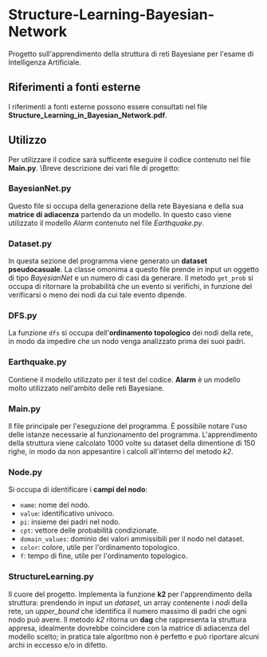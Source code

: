 # Structure-Learning-Bayesian-Network
Progetto sull'apprendimento della struttura di reti Bayesiane per l'esame di Intelligenza Artificiale.

## Riferimenti a fonti esterne
I riferimenti a fonti esterne possono essere consultati nel file **Structure_Learning_in_Bayesian_Network.pdf**.

## Utilizzo
Per utilizzare il codice sarà sufficente eseguire il codice contenuto nel file **Main.py**.
\\Breve descrizione dei vari file di progetto:

### BayesianNet.py
Questo file si occupa della generazione della rete Bayesiana e della sua **matrice di adiacenza** partendo da un modello.
In questo caso viene utilizzato il modello *Alarm* contenuto nel file *Earthquake.py*.

### Dataset.py
In questa sezione del programma viene generato un **dataset pseudocasuale**.
La classe omonima a questo file prende in input un oggetto di tipo *BayesianNet* e un numero di casi da generare.
Il metodo `get_prob` si occupa di ritornare la probabilità che un evento si verifichi, in funzione del verificarsi o meno dei nodi da cui tale evento dipende.

### DFS.py
La funzione `dfs` si occupa dell'**ordinamento topologico** dei nodi della rete, in modo da impedire che un nodo venga analizzato prima dei suoi padri.

### Earthquake.py
Contiene il modello utilizzato per il test del codice. 
**Alarm** è un modello molto utilizzato nell'ambito delle reti Bayesiane.

### Main.py
Il file principale per l'eseguzione del programma. 
È possibile notare l'uso delle istanze necessarie al funzionamento del programma.
L'apprendimento della struttura viene calcolato 1000 volte su dataset della dimentione di 150 righe, in modo da non appesantire i calcoli all'interno del metodo *k2*.

### Node.py
Si occupa di identificare i **campi del nodo**:
* `name`: nome del nodo.
* `value`: identificativo univoco.
* `pi`: insieme dei padri nel nodo.
* `cpt`: vettore delle probabilità condizionate.
* `domain_values`: dominio dei valori ammissibili per il nodo nel dataset.
* `color`: colore, utile per l'ordinamento topologico.
* `f`: tempo di fine, utile per l'ordinamento topologico.

### StructureLearning.py
Il cuore del progetto. 
Implementa la funzione **k2** per l'apprendimento della struttura: prendendo in input un *dataset*, un array contenente i *nodi* della rete, un *upper_bound* che identifica il numero massimo di padri che ogni nodo può avere.
Il metodo *k2* ritorna un **dag** che rappresenta la struttura appresa, idealmente dovrebbe coincidere con la matrice di adiacenza del modello scelto; in pratica tale algoritmo non è perfetto e può riportare alcuni archi in eccesso e/o in difetto.
